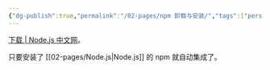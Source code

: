 ```yaml
---
{"dg-publish":true,"permalink":"/02-pages/npm 卸载与安装/","tags":["personal/blog","program/frontend/vue"]}
---
```


[下载 | Node.js 中文网](https://nodejs.cn/download/)。

只要安装了 [[02-pages/Node.js\|Node.js]] 的 npm 就自动集成了。